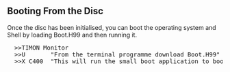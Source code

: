 ## Booting From the Disc

Once the disc has been initialised, you can boot the operating system and Shell by loading Boot.H99 and then running it.

<pre>
  >>TIMON Monitor
  >>U       "From the terminal programme download Boot.H99"
  >>X C400  "This will run the small boot application to boot the disc"
</pre>
